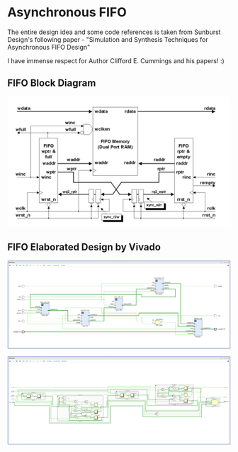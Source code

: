 # Asynchronous FIFO  
The entire design idea and some code references is taken from Sunburst Design's following paper - 
"Simulation and Synthesis Techniques for Asynchronous FIFO Design"  
  
I have immense respect for Author Clifford E. Cummings and his papers! :)

## FIFO Block Diagram
![FIFO Block Diagram](https://github.com/onkarchoudhari/verilog_practice/blob/master/Asynchronous_FIFO/FIFO_BlockDiagram.png)


## FIFO Elaborated Design by Vivado
![FIFO Elaborated Diagram](https://github.com/onkarchoudhari/verilog_practice/blob/master/Asynchronous_FIFO/async_fifo.png)

![FIFO Detailed Elaborated Diagram](https://github.com/onkarchoudhari/verilog_practice/blob/master/Asynchronous_FIFO/async_fifo2.png)


